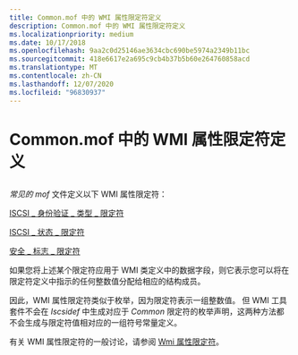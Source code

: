 ```yaml
---
title: Common.mof 中的 WMI 属性限定符定义
description: Common.mof 中的 WMI 属性限定符定义
ms.localizationpriority: medium
ms.date: 10/17/2018
ms.openlocfilehash: 9aa2c0d25146ae3634cbc690be5974a2349b11bc
ms.sourcegitcommit: 418e6617e2a695c9cb4b37b5b60e264760858acd
ms.translationtype: MT
ms.contentlocale: zh-CN
ms.lasthandoff: 12/07/2020
ms.locfileid: "96830937"
---
```

# <a name="wmi-property-qualifier-definitions-in-commonmof"></a>Common.mof 中的 WMI 属性限定符定义


## <span id="ddk_wmi_property_qualifier_definitions_in_common_mof_kr"></span><span id="DDK_WMI_PROPERTY_QUALIFIER_DEFINITIONS_IN_COMMON_MOF_KR"></span>


*常见的 mof* 文件定义以下 WMI 属性限定符：

[ISCSI \_ 身份验证 \_ 类型 \_ 限定符](iscsi-auth-types-qualifiers.md)

[ISCSI \_ 状态 \_ 限定符](iscsi-status-qualifiers.md)

[安全 \_ 标志 \_ 限定符](security-flag-qualifiers.md)

如果您将上述某个限定符应用于 WMI 类定义中的数据字段，则它表示您可以将在限定符定义中指示的任何整数值分配给相应的结构成员。

因此，WMI 属性限定符类似于枚举，因为限定符表示一组整数值。 但 WMI 工具套件不会在 *Iscsidef* 中生成对应于 *Common* 限定符的枚举声明，这两种方法都不会生成与限定符值相对应的一组符号常量定义。

有关 WMI 属性限定符的一般讨论，请参阅 [Wmi 属性限定符](../kernel/wmi-property-qualifiers.md)。

 

